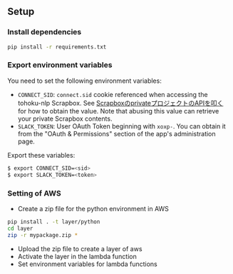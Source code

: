 ## Setup

### Install dependencies

```bash
pip install -r requirements.txt
```

### Export environment variables

You need to set the following environment variables:

- `CONNECT_SID`: `connect.sid` cookie referenced when accessing the
  tohoku-nlp Scrapbox.
  See [ScrapboxのprivateプロジェクトのAPIを叩く](https://scrapbox.io/nishio/Scrapbox%E3%81%AEprivate%E3%83%97%E3%83%AD%E3%82%B8%E3%82%A7%E3%82%AF%E3%83%88%E3%81%AEAPI%E3%82%92%E5%8F%A9%E3%81%8F)
  for how to obtain the value. Note that abusing this value can retrieve your private
  Scrapbox contents.
- `SLACK_TOKEN`: User OAuth Token beginning with `xoxp-`. You can obtain
  it from the "OAuth & Permissions" section of the app's administration page.

Export these variables:

```bash
$ export CONNECT_SID=<sid>
$ export SLACK_TOKEN=<token>
```

### Setting of AWS

- Create a zip file for the python environment in AWS
```bash
pip install . -t layer/python
cd layer
zip -r mypackage.zip *
```
- Upload the zip file to create a layer of aws
- Activate the layer in the lambda function
- Set environment variables for lambda functions
